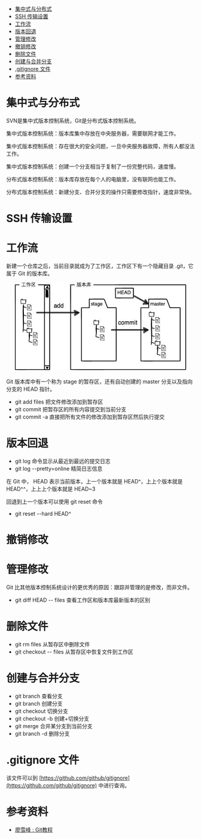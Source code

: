 * [集中式与分布式](#集中式与分布式)
* [SSH 传输设置](#SSH-传输设置)
* [工作流](#工作流)
* [版本回退](#版本回退)
* [管理修改](#管理修改)
* [撤销修改](#撤销修改)
* [删除文件](#删除文件)
* [创建与合并分支](#创建与合并分支)
* [.gitignore 文件](#gitignore-文件)
* [参考资料](#参考资料)

# 集中式与分布式

SVN是集中式版本控制系统，Git是分布式版本控制系统。

集中式版本控制系统：版本库集中存放在中央服务器，需要联网才能工作。

集中式版本控制系统：存在很大的安全问题，一旦中央服务器故障，所有人都没法工作。

集中式版本控制系统：创建一个分支相当于复制了一份完整代码，速度慢。

分布式版本控制系统：版本库存放在每个人的电脑里，没有联网也能工作。

分布式版本控制系统：新建分支、合并分支的操作只需要修改指针，速度非常快。


# SSH 传输设置

# 工作流
新建一个仓库之后，当前目录就成为了工作区，工作区下有一个隐藏目录 .git，它属于 Git 的版本库。
<div align="center"> <img src="pics/版本库.jpg"/> </div><br>
Git 版本库中有一个称为 stage 的暂存区，还有自动创建的 master 分支以及指向分支的 HEAD 指针。

- git add files 把文件修改添加到暂存区
- git commit   把暂存区的所有内容提交到当前分支
- git commit -a   直接把所有文件的修改添加到暂存区然后执行提交

# 版本回退
- git log 命令显示从最近到最远的提交日志
- git log --pretty=online 精简日志信息

在 Git 中， HEAD 表示当前版本，上一个版本就是 HEAD^，上上个版本就是 HEAD^^，上上上个版本就是 HEAD~3

回退到上一个版本可以使用 git reset 命令
- git reset --hard HEAD^

# 撤销修改

# 管理修改
Git 比其他版本控制系统设计的更优秀的原因：跟踪并管理的是修改，而非文件。
- git diff HEAD -- files 查看工作区和版本库最新版本的区别
# 删除文件
- git rm files 从暂存区中删除文件
- git checkout -- files 从暂存区中恢复文件到工作区

# 创建与合并分支
- git branch 查看分支
- git branch <name> 创建分支
- git checkout <name> 切换分支
- git checkout -b <name> 创建+切换分支
- git merge <name> 合并某分支到当前分支
- git branch -d <name> 删除分支
# .gitignore 文件
该文件可以到 [https://github.com/github/gitignore](https://github.com/github/gitignore) 中进行查询。

# 参考资料

- [廖雪峰 : Git教程](https://www.liaoxuefeng.com/wiki/0013739516305929606dd18361248578c67b8067c8c017b000)